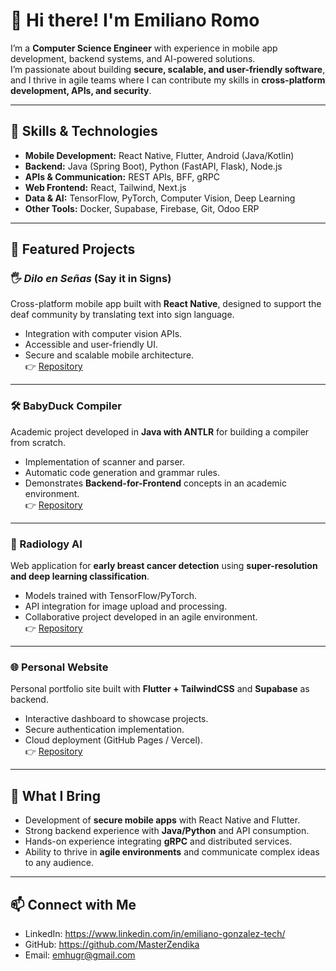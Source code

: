 # 👋 Hi there! I'm Emiliano Romo

I’m a **Computer Science Engineer** with experience in mobile app development, backend systems, and AI-powered solutions.  
I’m passionate about building **secure, scalable, and user-friendly software**, and I thrive in agile teams where I can contribute my skills in **cross-platform development, APIs, and security**.

---

## 🚀 Skills & Technologies

- **Mobile Development:** React Native, Flutter, Android (Java/Kotlin)  
- **Backend:** Java (Spring Boot), Python (FastAPI, Flask), Node.js  
- **APIs & Communication:** REST APIs, BFF, gRPC  
- **Web Frontend:** React, Tailwind, Next.js  
- **Data & AI:** TensorFlow, PyTorch, Computer Vision, Deep Learning  
- **Other Tools:** Docker, Supabase, Firebase, Git, Odoo ERP  

---

## 📂 Featured Projects

### 🖐️ *Dilo en Señas* (Say it in Signs)
Cross-platform mobile app built with **React Native**, designed to support the deaf community by translating text into sign language.  
- Integration with computer vision APIs.  
- Accessible and user-friendly UI.  
- Secure and scalable mobile architecture.  
👉 [Repository](./dilo_en_senas)  

---

### 🛠️ BabyDuck Compiler
Academic project developed in **Java with ANTLR** for building a compiler from scratch.  
- Implementation of scanner and parser.  
- Automatic code generation and grammar rules.  
- Demonstrates **Backend-for-Frontend** concepts in an academic environment.  
👉 [Repository](./compiler_babyduck)  

---

### 🩻 Radiology AI
Web application for **early breast cancer detection** using **super-resolution and deep learning classification**.  
- Models trained with TensorFlow/PyTorch.  
- API integration for image upload and processing.  
- Collaborative project developed in an agile environment.  
👉 [Repository](./radiology_ai)  

---

### 🌐 Personal Website
Personal portfolio site built with **Flutter + TailwindCSS** and **Supabase** as backend.  
- Interactive dashboard to showcase projects.  
- Secure authentication implementation.  
- Cloud deployment (GitHub Pages / Vercel).  
👉 [Repository](./personal_web)  

---

## 🎯 What I Bring
- Development of **secure mobile apps** with React Native and Flutter.  
- Strong backend experience with **Java/Python** and API consumption.  
- Hands-on experience integrating **gRPC** and distributed services.  
- Ability to thrive in **agile environments** and communicate complex ideas to any audience.  

---

## 📫 Connect with Me
- LinkedIn: https://www.linkedin.com/in/emiliano-gonzalez-tech/
- GitHub: https://github.com/MasterZendika
- Email: emhugr@gmail.com
